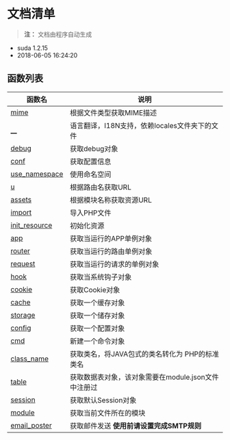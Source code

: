 # 文档清单

> **注：** 文档由程序自动生成

- suda 1.2.15 
- 2018-06-05 16:24:20

## 函数列表 
| 函数名 | 说明 |
|------|-----|  
| [mime](functions/mime.md) |  根据文件类型获取MIME描述  |
| [__](functions/__.md) |  语言翻译，I18N支持，依赖locales文件夹下的文件  |
| [debug](functions/debug.md) |  获取debug对象  |
| [conf](functions/conf.md) |  获取配置信息  |
| [use_namespace](functions/use_namespace.md) |  使用命名空间  |
| [u](functions/u.md) |  根据路由名获取URL  |
| [assets](functions/assets.md) |  根据模块名称获取资源URL  |
| [import](functions/import.md) |  导入PHP文件  |
| [init_resource](functions/init_resource.md) |  初始化资源  |
| [app](functions/app.md) |  获取当运行的APP单例对象  |
| [router](functions/router.md) |  获取当运行的路由单例对象  |
| [request](functions/request.md) |  获取当运行的请求的单例对象  |
| [hook](functions/hook.md) |  获取当系统钩子对象  |
| [cookie](functions/cookie.md) |  获取Cookie对象  |
| [cache](functions/cache.md) |  获取一个缓存对象  |
| [storage](functions/storage.md) |  获取一个储存对象  |
| [config](functions/config.md) |  获取一个配置对象  |
| [cmd](functions/cmd.md) |  新建一个命令对象  |
| [class_name](functions/class_name.md) |  获取类名，将JAVA包式的类名转化为 PHP的标准类名  |
| [table](functions/table.md) |  获取数据表对象，该对象需要在module.json文件中注册过  |
| [session](functions/session.md) |  获取默认Session对象  |
| [module](functions/module.md) |  获取当前文件所在的模块  |
| [email_poster](functions/email_poster.md) |  获取邮件发送 **使用前请设置完成SMTP规则**  |